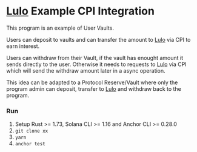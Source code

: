 # [Lulo](https://lulo.fi) Example CPI Integration

This program is an example of User Vaults.

Users can deposit to vaults and can transfer the amount to [Lulo](https://lulo.fi) via CPI to earn interest.

Users can withdraw from their Vault, if the vault has enought amount it sends directly to the user. Otherwise it needs to requests to [Lulo](https://lulo.fi) via CPI which will send the withdraw amount later in a async operation.

This idea can be adapted to a Protocol Reserve/Vault where only the program admin can deposit, transfer to [Lulo](https://lulo.fi) and withdraw back to the program.

### Run

1. Setup Rust >= 1.73, Solana CLI >= 1.16 and Anchor CLI >= 0.28.0
2. `git clone xx`
3. `yarn`
4. `anchor test`
